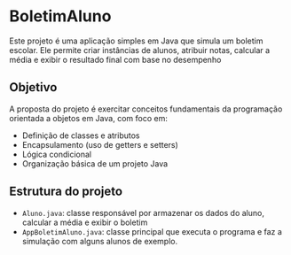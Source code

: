# BoletimAluno

Este projeto é uma aplicação simples em Java que simula um boletim escolar. Ele permite criar instâncias de alunos, atribuir notas, calcular a média e exibir o resultado final com base no desempenho

## Objetivo

A proposta do projeto é exercitar conceitos fundamentais da programação orientada a objetos em Java, com foco em:

- Definição de classes e atributos
- Encapsulamento (uso de getters e setters)
- Lógica condicional
- Organização básica de um projeto Java

## Estrutura do projeto

- `Aluno.java`: classe responsável por armazenar os dados do aluno, calcular a média e exibir o boletim
- `AppBoletimAluno.java`: classe principal que executa o programa e faz a simulação com alguns alunos de exemplo.
